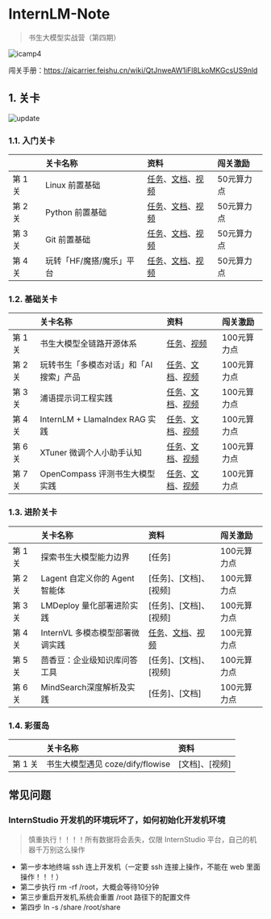 # InternLM-Note

> 书生大模型实战营（第四期）

![icamp4](https://github.com/user-attachments/assets/cf5eca85-bb13-4b96-aa54-b29fa40d36b7)

闯关手册：<https://aicarrier.feishu.cn/wiki/QtJnweAW1iFl8LkoMKGcsUS9nld>

## 1. 关卡

![update](https://github.com/user-attachments/assets/1f65a77a-3490-47ff-b408-be6d7a190802)

### 1.1. 入门关卡

||关卡名称|资料|闯关激励|
|:-----|:----|:----|:-----|
|第 1 关| Linux 前置基础 |[任务](https://github.com/InternLM/Tutorial/tree/camp4/docs/L0/linux/task.md)、[文档](https://github.com/InternLM/Tutorial/tree/camp4/docs/L0/linux)、[视频](https://www.bilibili.com/video/BV13U1VYmEUr)| 50元算力点 |
|第 2 关|Python 前置基础 | [任务](https://github.com/InternLM/Tutorial/tree/camp4/docs/L0/Python/task.md)、[文档](https://github.com/InternLM/Tutorial/tree/camp4/docs/L0/Python)、[视频](https://www.bilibili.com/video/BV1u61jYSExg)| 50元算力点|
|第 3 关|Git 前置基础|[任务](https://github.com/InternLM/Tutorial/tree/camp4/docs/L0/git/task.md)、[文档](https://github.com/InternLM/Tutorial/tree/camp4/docs/L0/git/)、[视频](https://www.bilibili.com/video/BV15MShYkEgg)| 50元算力点 |
|第 4 关|玩转「HF/魔搭/魔乐」平台|[任务](https://github.com/InternLM/Tutorial/tree/camp4/docs/L0/maas/task.md)、[文档](https://github.com/InternLM/Tutorial/tree/camp4/docs/L0/maas)、[视频](https://www.bilibili.com/video/BV1XxStYYEH1/)| 50元算力点 |

### 1.2. 基础关卡

||关卡名称|资料|闯关激励|
|:-----|:----|:----|:-----|
|第 1 关| 书生大模型全链路开源体系 |[任务](https://github.com/InternLM/Tutorial/tree/camp4/docs/L1/ToolChain)、[视频](https://www.bilibili.com/video/BV1CkSUYGE1v/)| 100元算力点 |
|第 2 关| 玩转书生「多模态对话」和「AI搜索」产品 | [任务](https://github.com/InternLM/Tutorial/tree/camp4/docs/L1/InternIntro/tasks.md)、[文档](https://github.com/InternLM/Tutorial/tree/camp4/docs/L1/InternIntro)、[视频](https://www.bilibili.com/video/BV1ExDQYyEAA)| 100元算力点 |
|第 3 关| 浦语提示词工程实践 | [任务](https://github.com/InternLM/Tutorial/tree/camp4/docs/L1/Prompt/tasks.md)、[文档](https://github.com/InternLM/Tutorial/tree/camp4/docs/L1/Prompt)、[视频](https://www.bilibili.com/video/BV1tjS7YfEWJ/)| 100元算力点 |
|第 4 关| InternLM + LlamaIndex RAG 实践|[任务](https://github.com/InternLM/Tutorial/tree/camp4/docs/L1/LlamaIndex/task.md)、[文档](https://github.com/InternLM/Tutorial/tree/camp4/docs/L1/LlamaIndex)、[视频](https://www.bilibili.com/video/BV1YzDJY1E2i/)| 100元算力点 |
|第 6 关| XTuner 微调个人小助手认知 | [任务](https://github.com/InternLM/Tutorial/tree/camp4/docs/L1/XTuner/task.md)、[文档](https://github.com/InternLM/Tutorial/tree/camp4/docs/L1/XTuner)、[视频](https://www.bilibili.com/video/BV1G9SJYGEtD)| 100元算力点 |
|第 7 关| OpenCompass 评测书生大模型实践 | [任务](https://github.com/InternLM/Tutorial/blob/camp4/https://github.com/InternLM/Tutorial/tree/camp4/docs/L1/Evaluation/task.md)、[文档](https://github.com/InternLM/Tutorial/blob/camp4/https://github.com/InternLM/Tutorial/tree/camp4/docs/L1/Evaluation/)、[视频](https://www.bilibili.com/video/BV1dtD4YKENj)| 100元算力点 |

### 1.3. 进阶关卡

|         | 关卡名称                       | 资料                                                                                                                                                                                                           | 闯关激励    |
| :------ | :---------------------------- | :------------------------------------------------------------------------------------------------------------------------------------------------------------------------------------------------------------- | :---------- |
| 第 1 关 | 探索书生大模型能力边界          | [任务]                                                                                                                                                                                                         | 100元算力点 |
| 第 2 关 | Lagent 自定义你的 Agent 智能体 | [任务]、[文档]、[视频]                                                                                                                                                                                          | 100元算力点 |
| 第 3 关 | LMDeploy 量化部署进阶实践       | [任务]、[文档]、[视频]                                                                                                                                                                                          | 100元算力点 |
| 第 4 关 | InternVL 多模态模型部署微调实践 | [任务](https://github.com/InternLM/Tutorial/tree/camp4/docs/L2/InternVL/task.md)、[文档](https://github.com/InternLM/Tutorial/tree/camp4/docs/L2/InternVL)、[视频](https://www.bilibili.com/video/BV1nESCYWEnN) | 100元算力点 |
| 第 5 关 | 茴香豆：企业级知识库问答工具     | [任务]、[文档]、[视频]                                                                                                                                                                                          | 100元算力点 |
| 第 6 关 | MindSearch深度解析及实践        | [任务]、[文档]                                                                                                                                                                                                  | 100元算力点 |

### 1.4. 彩蛋岛

||关卡名称|资料|
|:-----|:----|:-----|
|第 1 关| 书生大模型遇见 coze/dify/flowise |[文档]、[视频]|

## 常见问题

### InternStudio 开发机的环境玩坏了，如何初始化开发机环境

> 慎重执行！！！！所有数据将会丢失，仅限 InternStudio 平台，自己的机器千万别这么操作

- 第一步本地终端 ssh 连上开发机（一定要 ssh 连接上操作，不能在 web 里面操作！！！）
- 第二步执行 rm -rf /root，大概会等待10分钟
- 第三步重启开发机,系统会重置 /root 路径下的配置文件
- 第四步 ln -s /share /root/share
